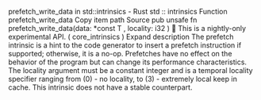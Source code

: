 prefetch_write_data in std::intrinsics - Rust
std
::
intrinsics
Function
prefetch_write_data
Copy item path
Source
pub unsafe fn prefetch_write_data<T>(data:
*const T
, locality:
i32
)
🔬
This is a nightly-only experimental API. (
core_intrinsics
)
Expand description
The
prefetch
intrinsic is a hint to the code generator to insert a prefetch instruction
if supported; otherwise, it is a no-op.
Prefetches have no effect on the behavior of the program but can change its performance
characteristics.
The
locality
argument must be a constant integer and is a temporal locality specifier
ranging from (0) - no locality, to (3) - extremely local keep in cache.
This intrinsic does not have a stable counterpart.